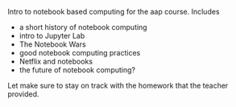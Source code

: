 Intro to notebook based computing for the aap course. Includes

* a short history of notebook computing
* intro to Jupyter Lab
* The Notebook Wars
* good notebook computing practices
* Netflix and notebooks
* the future of notebook computing?

Let make sure to stay on track with the homework that the teacher provided.
